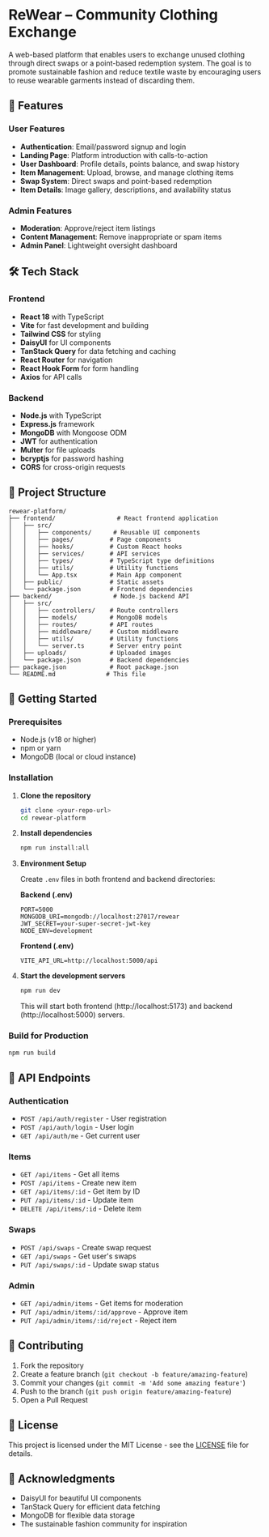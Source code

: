 # ReWear – Community Clothing Exchange

A web-based platform that enables users to exchange unused clothing through direct swaps or a point-based redemption system. The goal is to promote sustainable fashion and reduce textile waste by encouraging users to reuse wearable garments instead of discarding them.

## 🌟 Features

### User Features
- **Authentication**: Email/password signup and login
- **Landing Page**: Platform introduction with calls-to-action
- **User Dashboard**: Profile details, points balance, and swap history
- **Item Management**: Upload, browse, and manage clothing items
- **Swap System**: Direct swaps and point-based redemption
- **Item Details**: Image gallery, descriptions, and availability status

### Admin Features
- **Moderation**: Approve/reject item listings
- **Content Management**: Remove inappropriate or spam items
- **Admin Panel**: Lightweight oversight dashboard

## 🛠️ Tech Stack

### Frontend
- **React 18** with TypeScript
- **Vite** for fast development and building
- **Tailwind CSS** for styling
- **DaisyUI** for UI components
- **TanStack Query** for data fetching and caching
- **React Router** for navigation
- **React Hook Form** for form handling
- **Axios** for API calls

### Backend
- **Node.js** with TypeScript
- **Express.js** framework
- **MongoDB** with Mongoose ODM
- **JWT** for authentication
- **Multer** for file uploads
- **bcryptjs** for password hashing
- **CORS** for cross-origin requests

## 📁 Project Structure

```
rewear-platform/
├── frontend/                 # React frontend application
│   ├── src/
│   │   ├── components/      # Reusable UI components
│   │   ├── pages/          # Page components
│   │   ├── hooks/          # Custom React hooks
│   │   ├── services/       # API services
│   │   ├── types/          # TypeScript type definitions
│   │   ├── utils/          # Utility functions
│   │   └── App.tsx         # Main App component
│   ├── public/             # Static assets
│   └── package.json        # Frontend dependencies
├── backend/                 # Node.js backend API
│   ├── src/
│   │   ├── controllers/    # Route controllers
│   │   ├── models/         # MongoDB models
│   │   ├── routes/         # API routes
│   │   ├── middleware/     # Custom middleware
│   │   ├── utils/          # Utility functions
│   │   └── server.ts       # Server entry point
│   ├── uploads/            # Uploaded images
│   └── package.json        # Backend dependencies
├── package.json            # Root package.json
└── README.md              # This file
```

## 🚀 Getting Started

### Prerequisites
- Node.js (v18 or higher)
- npm or yarn
- MongoDB (local or cloud instance)

### Installation

1. **Clone the repository**
   ```bash
   git clone <your-repo-url>
   cd rewear-platform
   ```

2. **Install dependencies**
   ```bash
   npm run install:all
   ```

3. **Environment Setup**

   Create `.env` files in both frontend and backend directories:

   **Backend (.env)**
   ```env
   PORT=5000
   MONGODB_URI=mongodb://localhost:27017/rewear
   JWT_SECRET=your-super-secret-jwt-key
   NODE_ENV=development
   ```

   **Frontend (.env)**
   ```env
   VITE_API_URL=http://localhost:5000/api
   ```

4. **Start the development servers**
   ```bash
   npm run dev
   ```

   This will start both frontend (http://localhost:5173) and backend (http://localhost:5000) servers.

### Build for Production

```bash
npm run build
```

## 📝 API Endpoints

### Authentication
- `POST /api/auth/register` - User registration
- `POST /api/auth/login` - User login
- `GET /api/auth/me` - Get current user

### Items
- `GET /api/items` - Get all items
- `POST /api/items` - Create new item
- `GET /api/items/:id` - Get item by ID
- `PUT /api/items/:id` - Update item
- `DELETE /api/items/:id` - Delete item

### Swaps
- `POST /api/swaps` - Create swap request
- `GET /api/swaps` - Get user's swaps
- `PUT /api/swaps/:id` - Update swap status

### Admin
- `GET /api/admin/items` - Get items for moderation
- `PUT /api/admin/items/:id/approve` - Approve item
- `PUT /api/admin/items/:id/reject` - Reject item

## 🤝 Contributing

1. Fork the repository
2. Create a feature branch (`git checkout -b feature/amazing-feature`)
3. Commit your changes (`git commit -m 'Add some amazing feature'`)
4. Push to the branch (`git push origin feature/amazing-feature`)
5. Open a Pull Request

## 📄 License

This project is licensed under the MIT License - see the [LICENSE](LICENSE) file for details.

## 🙏 Acknowledgments

- DaisyUI for beautiful UI components
- TanStack Query for efficient data fetching
- MongoDB for flexible data storage
- The sustainable fashion community for inspiration 
